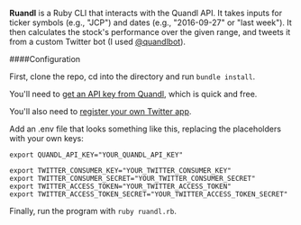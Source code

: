 **Ruandl** is a Ruby CLI that interacts with the Quandl API. It takes inputs for ticker symbols (e.g., "JCP") and dates (e.g., "2016-09-27" or "last week"). It then calculates the stock's performance over the given range, and tweets it from a custom Twitter bot (I used [@quandlbot](https://twitter.com/quandlbot)).

####Configuration

First, clone the repo, cd into the directory and run `bundle install`.

You'll need to [get an API key from Quandl](https://www.quandl.com/docs/api), which is quick and free.

You'll also need to [register your own Twitter app](https://apps.twitter.com/).

Add an .env file that looks something like this, replacing the placeholders with your own keys:

```
export QUANDL_API_KEY="YOUR_QUANDL_API_KEY"

export TWITTER_CONSUMER_KEY="YOUR_TWITTER_CONSUMER_KEY"
export TWITTER_CONSUMER_SECRET="YOUR_TWITTER_CONSUMER_SECRET"
export TWITTER_ACCESS_TOKEN="YOUR_TWITTER_ACCESS_TOKEN"
export TWITTER_ACCESS_TOKEN_SECRET="YOUR_TWITTER_ACCESS_TOKEN_SECRET"
```

Finally, run the program with `ruby ruandl.rb`.
